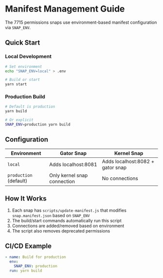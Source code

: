 # Manifest Management Guide

The 7715 permissions snaps use environment-based manifest configuration via `SNAP_ENV`.

## Quick Start

### Local Development
```bash
# Set environment
echo "SNAP_ENV=local" > .env

# Build or start
yarn start
```

### Production Build
```bash
# Default is production
yarn build

# Or explicit
SNAP_ENV=production yarn build
```

## Configuration

| Environment | Gator Snap | Kernel Snap |
|------------|------------|-------------|
| `local` | Adds localhost:8081 | Adds localhost:8082 + gator snap |
| `production` (default) | Only kernel snap connection | No connections |


## How It Works

1. Each snap has `scripts/update-manifest.js` that modifies `snap.manifest.json` based on `SNAP_ENV`
2. The build/start commands automatically run this script
3. Connections are added/removed based on environment
4. The script also removes deprecated permissions

## CI/CD Example

```yaml
- name: Build for production
  env:
    SNAP_ENV: production
  run: yarn build
```
